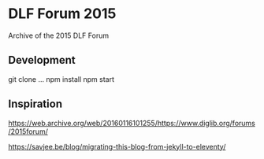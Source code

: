 # DLF Forum 2015

Archive of the 2015 DLF Forum

## Development

git clone ...
npm install
npm start

## Inspiration

<https://web.archive.org/web/20160116101255/https://www.diglib.org/forums/2015forum/>

https://savjee.be/blog/migrating-this-blog-from-jekyll-to-eleventy/